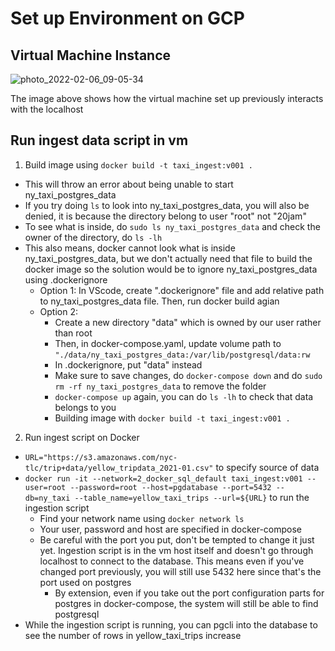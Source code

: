 # Set up Environment on GCP

## Virtual Machine Instance
![photo_2022-02-06_09-05-34](https://user-images.githubusercontent.com/86598825/152664472-3832c41f-a6af-4f8c-b5af-f719d898a182.jpg)

The image above shows how the virtual machine set up previously interacts with the localhost

## Run ingest data script in vm
1. Build image using `docker build -t taxi_ingest:v001 .`
  - This will throw an error about being unable to start ny_taxi_postgres_data
  - If you try doing `ls` to look into ny_taxi_postgres_data, you will also be denied, it is because the directory belong to user "root" not "20jam"
  - To see what is inside, do `sudo ls ny_taxi_postgres_data` and check the owner of the directory, do `ls -lh`
  - This also means, docker cannot look what is inside ny_taxi_postgres_data, but we don't actually need that file to build the docker image so the solution would be to ignore ny_taxi_postgres_data using .dockerignore
    - Option 1: In VScode, create ".dockerignore" file and add relative path to ny_taxi_postgres_data file. Then, run docker build agian
    - Option 2: 
      - Create a new directory "data" which is owned by our user rather than root
      - Then, in docker-compose.yaml, update volume path to `"./data/ny_taxi_postgres_data:/var/lib/postgresql/data:rw`
      - In .dockerignore, put "data" instead
      - Make sure to save changes, do `docker-compose down` and do `sudo rm -rf ny_taxi_postgres_data` to remove the folder
      - `docker-compose up` again, you can do `ls -lh` to check that data belongs to you
      - Building image with `docker build -t taxi_ingest:v001 .`
2. Run ingest script on Docker
  - `URL="https://s3.amazonaws.com/nyc-tlc/trip+data/yellow_tripdata_2021-01.csv"` to specify source of data
  - `docker run -it --network=2_docker_sql_default taxi_ingest:v001 --user=root --password=root --host=pgdatabase --port=5432 --db=ny_taxi --table_name=yellow_taxi_trips --url=${URL}` to run the ingestion script
    - Find your network name using `docker network ls`
    - Your user, password and host are specified in docker-compose
    - Be careful with the port you put, don't be tempted to change it just yet. Ingestion script is in the vm host itself and doesn't go through localhost to connect to the database. This means even if you've changed port previously, you will still use 5432 here since that's the port used on postgres
      - By extension, even if you take out the port configuration parts for postgres in docker-compose, the system will still be able to find postgresql
  - While the ingestion script is running, you can pgcli into the database to see the number of rows in yellow_taxi_trips increase
